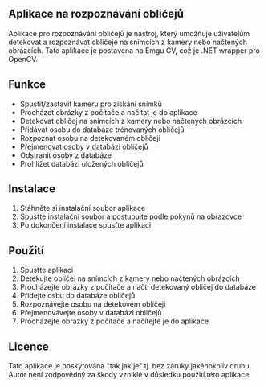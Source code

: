 ## Aplikace na rozpoznávání obličejů

Aplikace pro rozpoznávání obličejů je nástroj, který umožňuje uživatelům detekovat a rozpoznávat obličeje na snímcích z kamery nebo načtených obrázcích. Tato aplikace je postavena na Emgu CV, což je .NET wrapper pro OpenCV.

## Funkce

- Spustit/zastavit kameru pro získání snímků
- Procházet obrázky z počítače a načítat je do aplikace
- Detekovat obličej na snímcích z kamery nebo načtených obrázcích
- Přidávat osobu do databáze trénovaných obličejů
- Rozpoznat osobu na detekovaném obličeji
- Přejmenovat osoby v databázi obličejů
- Odstranit osoby z databáze
- Prohlížet databázi uložených obličejů

## Instalace

1. Stáhněte si instalační soubor aplikace
2. Spusťte instalační soubor a postupujte podle pokynů na obrazovce
3. Po dokončení instalace spusťte aplikaci

## Použití

1. Spusťte aplikaci
2. Detekujte obličej na snímcích z kamery nebo načtených obrázcích
3. Procházejte obrázky z počítače a načti detekovaný obličej do databáze
4. Přidejte osbu do databáze obličejů
5. Rozpoznávejte osobu na detekovém obličeji
6. Přejmenovávejte osoby v databázi obličejů
7. Procházejte obrázky z počítače a načítejte je do aplikace

## Licence

Tato aplikace je poskytována "tak jak je" tj. bez záruky jakéhokoliv druhu. Autor není zodpovědný za škody vzniklé v důsledku použití této aplikace. 
